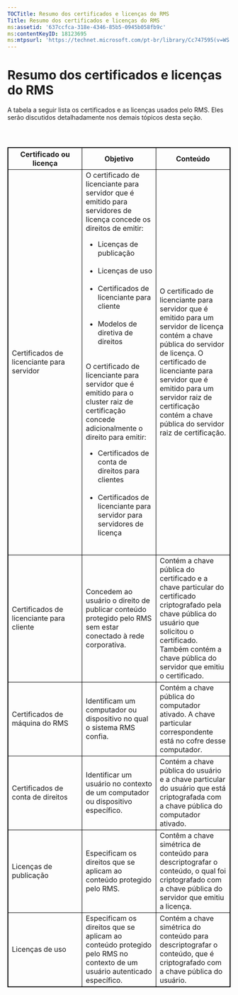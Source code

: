 ```yaml
---
TOCTitle: Resumo dos certificados e licenças do RMS
Title: Resumo dos certificados e licenças do RMS
ms:assetid: '637ccfca-318e-4346-85b5-0945b058fb9c'
ms:contentKeyID: 18123695
ms:mtpsurl: 'https://technet.microsoft.com/pt-br/library/Cc747595(v=WS.10)'
---
```


Resumo dos certificados e licenças do RMS
=========================================

A tabela a seguir lista os certificados e as licenças usados pelo RMS. Eles serão discutidos detalhadamente nos demais tópicos desta seção.

###  

 
<table style="border:1px solid black;">
<colgroup>
<col width="33%" />
<col width="33%" />
<col width="33%" />
</colgroup>
<thead>
<tr class="header">
<th style="border:1px solid black;" >Certificado ou licença</th>
<th style="border:1px solid black;" >Objetivo</th>
<th style="border:1px solid black;" >Conteúdo</th>
</tr>
</thead>
<tbody>
<tr class="odd">
<td style="border:1px solid black;">Certificados de licenciante para servidor</td>
<td style="border:1px solid black;">O certificado de licenciante para servidor que é emitido para servidores de licença concede os direitos de emitir:
<ul>
<li>Licenças de publicação<br />
<br />
</li>
<li>Licenças de uso<br />
<br />
</li>
<li>Certificados de licenciante para cliente<br />
<br />
</li>
<li>Modelos de diretiva de direitos<br />
<br />
</li>
</ul>
O certificado de licenciante para servidor que é emitido para o cluster raiz de certificação concede adicionalmente o direito para emitir:
<ul>
<li>Certificados de conta de direitos para clientes<br />
<br />
</li>
<li>Certificados de licenciante para servidor para servidores de licença<br />
<br />
</li>
</ul></td>
<td style="border:1px solid black;">O certificado de licenciante para servidor que é emitido para um servidor de licença contém a chave pública do servidor de licença.
O certificado de licenciante para servidor que é emitido para um servidor raiz de certificação contém a chave pública do servidor raiz de certificação.</td>
</tr>
<tr class="even">
<td style="border:1px solid black;">Certificados de licenciante para cliente</td>
<td style="border:1px solid black;">Concedem ao usuário o direito de publicar conteúdo protegido pelo RMS sem estar conectado à rede corporativa.</td>
<td style="border:1px solid black;">Contém a chave pública do certificado e a chave particular do certificado criptografado pela chave pública do usuário que solicitou o certificado. Também contém a chave pública do servidor que emitiu o certificado.</td>
</tr>
<tr class="odd">
<td style="border:1px solid black;">Certificados de máquina do RMS</td>
<td style="border:1px solid black;">Identificam um computador ou dispositivo no qual o sistema RMS confia.</td>
<td style="border:1px solid black;">Contém a chave pública do computador ativado. A chave particular correspondente está no cofre desse computador.</td>
</tr>
<tr class="even">
<td style="border:1px solid black;">Certificados de conta de direitos</td>
<td style="border:1px solid black;">Identificar um usuário no contexto de um computador ou dispositivo específico.</td>
<td style="border:1px solid black;">Contém a chave pública do usuário e a chave particular do usuário que está criptografada com a chave pública do computador ativado.</td>
</tr>
<tr class="odd">
<td style="border:1px solid black;">Licenças de publicação</td>
<td style="border:1px solid black;">Especificam os direitos que se aplicam ao conteúdo protegido pelo RMS.</td>
<td style="border:1px solid black;">Contêm a chave simétrica de conteúdo para descriptografar o conteúdo, o qual foi criptografado com a chave pública do servidor que emitiu a licença.</td>
</tr>
<tr class="even">
<td style="border:1px solid black;">Licenças de uso</td>
<td style="border:1px solid black;">Especificam os direitos que se aplicam ao conteúdo protegido pelo RMS no contexto de um usuário autenticado específico.</td>
<td style="border:1px solid black;">Contém a chave simétrica do conteúdo para descriptografar o conteúdo, que é criptografado com a chave pública do usuário.</td>
</tr>
</tbody>
</table>

